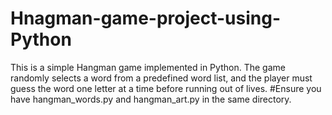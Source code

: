 # Hnagman-game-project-using-Python
This is a simple Hangman game implemented in Python. The game randomly selects a word from a predefined word list, and the player must guess the word one letter at a time before running out of lives.
#Ensure you have hangman_words.py and hangman_art.py in the same directory. 
